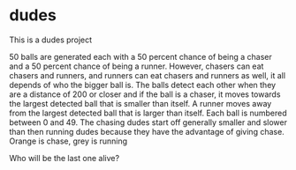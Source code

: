 # dudes
This is a dudes project

50 balls are generated each with a 50 percent chance of being a chaser and a 50 percent chance of being a runner. However, chasers can eat chasers and runners, and runners can eat chasers and runners as well, it all depends of who the bigger ball is. The balls detect each other when they are a distance of 200 or closer and if the ball is a chaser, it moves towards the largest detected ball that is smaller than itself. A runner moves away from the largest detected ball that is larger than itself. Each ball is numbered between 0 and 49. The chasing dudes start off generally smaller and slower than then running dudes because they have the advantage of giving chase. Orange is chase, grey is running

Who will be the last one alive?
